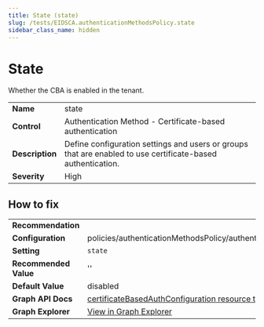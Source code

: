 ```yaml
---
title: State (state)
slug: /tests/EIDSCA.authenticationMethodsPolicy.state
sidebar_class_name: hidden
---
```


# State

Whether the CBA is enabled in the tenant.

| | |
|-|-|
| **Name** | state |
| **Control** | Authentication Method - Certificate-based authentication |
| **Description** | Define configuration settings and users or groups that are enabled to use certificate-based authentication. |
| **Severity** | High |

## How to fix
| | |
|-|-|
| **Recommendation** |  |
| **Configuration** | policies/authenticationMethodsPolicy/authenticationMethodConfigurations('X509Certificate') |
| **Setting** | `state` |
| **Recommended Value** | '' |
| **Default Value** | disabled |
| **Graph API Docs** | [certificateBasedAuthConfiguration resource type - Microsoft Graph v1.0 - Microsoft Learn](https://learn.microsoft.com/en-us/graph/api/resources/certificatebasedauthconfiguration) |
| **Graph Explorer** | [View in Graph Explorer](https://developer.microsoft.com/en-us/graph/graph-explorer?request=policies/authenticationMethodsPolicy/authenticationMethodConfigurations('X509Certificate')&method=GET&version=beta&GraphUrl=https://graph.microsoft.com) |



